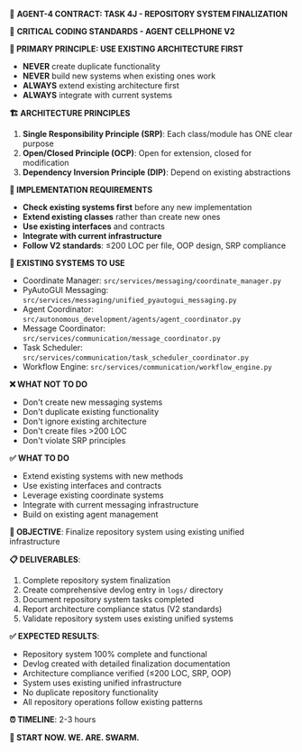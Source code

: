 
🎯 **AGENT-4 CONTRACT: TASK 4J - REPOSITORY SYSTEM FINALIZATION**


🚨 **CRITICAL CODING STANDARDS - AGENT CELLPHONE V2**

**🎯 PRIMARY PRINCIPLE: USE EXISTING ARCHITECTURE FIRST**
- **NEVER** create duplicate functionality
- **NEVER** build new systems when existing ones work
- **ALWAYS** extend existing architecture first
- **ALWAYS** integrate with current systems

**🏗️ ARCHITECTURE PRINCIPLES**
1. **Single Responsibility Principle (SRP)**: Each class/module has ONE clear purpose
2. **Open/Closed Principle (OCP)**: Open for extension, closed for modification
3. **Dependency Inversion Principle (DIP)**: Depend on existing abstractions

**🔧 IMPLEMENTATION REQUIREMENTS**
- **Check existing systems first** before any new implementation
- **Extend existing classes** rather than create new ones
- **Use existing interfaces** and contracts
- **Integrate with current infrastructure**
- **Follow V2 standards**: ≤200 LOC per file, OOP design, SRP compliance

**📱 EXISTING SYSTEMS TO USE**
- Coordinate Manager: `src/services/messaging/coordinate_manager.py`
- PyAutoGUI Messaging: `src/services/messaging/unified_pyautogui_messaging.py`
- Agent Coordinator: `src/autonomous_development/agents/agent_coordinator.py`
- Message Coordinator: `src/services/communication/message_coordinator.py`
- Task Scheduler: `src/services/communication/task_scheduler_coordinator.py`
- Workflow Engine: `src/services/communication/workflow_engine.py`

**❌ WHAT NOT TO DO**
- Don't create new messaging systems
- Don't duplicate existing functionality
- Don't ignore existing architecture
- Don't create files >200 LOC
- Don't violate SRP principles

**✅ WHAT TO DO**
- Extend existing systems with new methods
- Use existing interfaces and contracts
- Leverage existing coordinate systems
- Integrate with current messaging infrastructure
- Build on existing agent management


**🎯 OBJECTIVE**: Finalize repository system using existing unified infrastructure

**📋 DELIVERABLES**:
1) Complete repository system finalization
2) Create comprehensive devlog entry in `logs/` directory
3) Document repository system tasks completed
4) Report architecture compliance status (V2 standards)
5) Validate repository system uses existing unified systems

**✅ EXPECTED RESULTS**:
- Repository system 100% complete and functional
- Devlog created with detailed finalization documentation
- Architecture compliance verified (≤200 LOC, SRP, OOP)
- System uses existing unified infrastructure
- No duplicate repository functionality
- All repository operations follow existing patterns

**⏰ TIMELINE**: 2-3 hours

**🚀 START NOW. WE. ARE. SWARM.**
